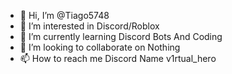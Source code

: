 - 👋 Hi, I’m @Tiago5748
- 👀 I’m interested in Discord/Roblox
- 🌱 I’m currently learning Discord Bots And Coding
- 💞️ I’m looking to collaborate on Nothing
- 📫 How to reach me Discord Name 
  v1rtual_hero
<!---
Tiago5748/Tiago5748 is a ✨ special ✨ repository because its `README.md` (this file) appears on your GitHub profile.
You can click the Preview link to take a look at your changes.
--->
